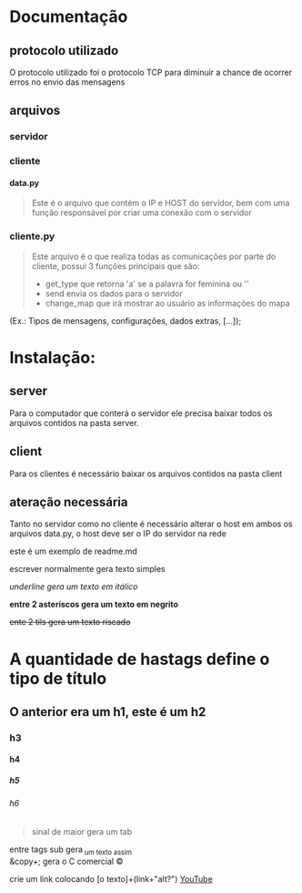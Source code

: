 # Documentação
## protocolo utilizado
O protocolo utilizado foi o protocolo TCP para diminuir a chance de ocorrer erros no envio das mensagens

## arquivos
### servidor


### cliente
####  data.py
> Este é o arquivo que contém o IP e HOST do servidor, bem com uma função responsável por criar uma conexão com o servidor
### cliente.py
> Este arquivo é o que realiza todas as comunicações por parte do cliente, possui 3 funções principais que são:
>* get_type que retorna 'a' se a palavra for feminina ou ''
>* send envia os dados para o servidor
>* change_map que irá mostrar ao usuário as informações do mapa<br/>
> 

(Ex.: Tipos de mensagens, configurações, dados extras, [...]);
# Instalação:
## server
Para o computador que conterá o servidor ele precisa baixar todos os arquivos contidos na pasta server.
## client
Para os clientes é necessário baixar os arquivos contidos na pasta client
## ateração necessária
Tanto no servidor como no cliente é necessário alterar o host em ambos os arquivos data.py, o host deve ser o IP do servidor na rede



este é um exemplo de readme.md

escrever normalmente gera texto simples

_underline gera um texto em itálico_

**entre 2 asteríscos gera um texto em negrito**

~~ente 2 tils gera um texto riscado~~

# A quantidade de hastags define o tipo de título
## O anterior era um h1, este é um h2
### h3
#### h4
##### h5
###### h6

>sinal de maior gera um tab

entre tags sub gera<sub> um texto assim</sub>
<br>
&copy+; gera o C comercial &copy;

crie um link colocando [o texto]+(link+"alt?")
[YouTube](https://www.youtube.com"Youtube")

